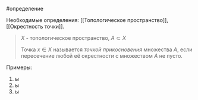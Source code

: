 #определение

Необходимые определения: [[Топологическое пространство]], [[Окрестность точки]].

>$X$ - топологическое пространство, $A \subset X$  
>
>Точка $x \in X$ называется *точкой прикосновения* множества $A$, если пересечение любой её окрестности с множеством $A$ не пусто.

Примеры:
1) ы
2) ы
3) ы